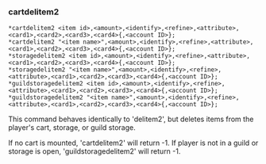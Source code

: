 ### cartdelitem2
```
*cartdelitem2 <item id>,<amount>,<identify>,<refine>,<attribute>,<card1>,<card2>,<card3>,<card4>{,<account ID>};
*cartdelitem2 "<item name>",<amount>,<identify>,<refine>,<attribute>,<card1>,<card2>,<card3>,<card4>{,<account ID>};
*storagedelitem2 <item id>,<amount>,<identify>,<refine>,<attribute>,<card1>,<card2>,<card3>,<card4>{,<account ID>};
*storagedelitem2 "<item name>",<amount>,<identify>,<refine>,<attribute>,<card1>,<card2>,<card3>,<card4>{,<account ID>};
*guildstoragedelitem2 <item id>,<amount>,<identify>,<refine>,<attribute>,<card1>,<card2>,<card3>,<card4>{,<account ID>};
*guildstoragedelitem2 "<item name>",<amount>,<identify>,<refine>,<attribute>,<card1>,<card2>,<card3>,<card4>{,<account ID>};
```

This command behaves identically to 'delitem2', but deletes items from the player's
cart, storage, or guild storage.

If no cart is mounted, 'cartdelitem2' will return -1.
If player is not in a guild or storage is open, 'guildstoragedelitem2' will return -1.

